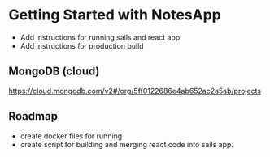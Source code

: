 # Getting Started with NotesApp

- Add instructions for running sails and react app
- Add instructions for production build

## MongoDB (cloud)

https://cloud.mongodb.com/v2#/org/5ff0122686e4ab652ac2a5ab/projects

## Roadmap

- create docker files for running
- create script for building and merging react code into sails app.
